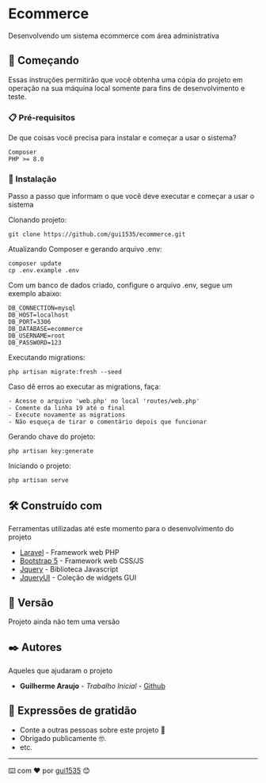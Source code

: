 # Ecommerce

Desenvolvendo um sistema ecommerce com área administrativa

## 🚀 Começando

Essas instruções permitirão que você obtenha uma cópia do projeto em operação na sua máquina local somente para fins de desenvolvimento e teste.

### 📋 Pré-requisitos

De que coisas você precisa para instalar e começar a usar o sistema?

```
Composer
PHP >= 8.0
```

### 🔧 Instalação

Passo a passo que informam o que você deve executar e começar a usar o sistema

Clonando projeto:

```
git clone https://github.com/gui1535/ecommerce.git
```

Atualizando Composer e gerando arquivo .env:

```
composer update
cp .env.example .env
```

Com um banco de dados criado, configure o arquivo .env, segue um exemplo abaixo:

```
DB_CONNECTION=mysql
DB_HOST=localhost
DB_PORT=3306
DB_DATABASE=ecommerce
DB_USERNAME=root
DB_PASSWORD=123
```

Executando migrations:

```
php artisan migrate:fresh --seed
```

Caso dê erros ao executar as migrations, faça:

```
- Acesse o arquivo 'web.php' no local 'routes/web.php'
- Comente da linha 19 até o final
- Execute novamente as migrations
- Não esqueça de tirar o comentário depois que funcionar
```

Gerando chave do projeto:

```
php artisan key:generate
```

Iniciando o projeto:

```
php artisan serve
```

## 🛠️ Construído com

Ferramentas utilizadas até este momento para o desenvolvimento do projeto

* [Laravel](https://laravel.com/) - Framework web PHP
* [Bootstrap 5](https://getbootstrap.com/) - Framework web CSS/JS
* [Jquery](https://jquery.com/) - Biblioteca Javascript
* [JqueryUI](https://jqueryui.com/) - Coleção de widgets GUI

## 📌 Versão

Projeto ainda não tem uma versão

## ✒️ Autores

Aqueles que ajudaram o projeto

* **Guilherme Araujo** - *Trabalho Inicial* - [Github](https://github.com/gui1535)


## 🎁 Expressões de gratidão

* Conte a outras pessoas sobre este projeto 📢
* Obrigado publicamente 🤓.
* etc.


---
⌨️ com ❤️ por [gui1535](https://github.com/gui1535) 😊